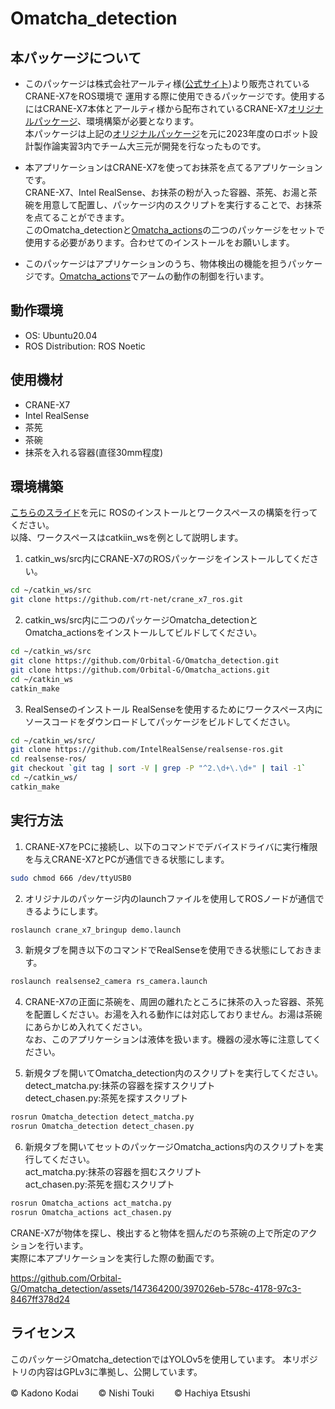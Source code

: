 # Omatcha_detection
## 本パッケージについて
- このパッケージは株式会社アールティ様([公式サイト](https://rt-net.jp/))より販売されているCRANE-X7をROS環境で
運用する際に使用できるパッケージです。使用するにはCRANE-X7本体とアールティ様から配布されているCRANE-X7[オリジナルパッケージ](https://github.com/rt-net/crane_x7_ros)、環境構築が必要となります。  
本パッケージは上記の[オリジナルパッケージ](https://github.com/rt-net/crane_x7_ros)を元に2023年度のロボット設計製作論実習3内でチーム大三元が開発を行なったものです。  

- 本アプリケーションはCRANE-X7を使ってお抹茶を点てるアプリケーションです。  
CRANE-X7、Intel RealSense、お抹茶の粉が入った容器、茶筅、お湯と茶碗を用意して配置し、パッケージ内のスクリプトを実行することで、お抹茶を点てることができます。  
このOmatcha_detectionと[Omatcha_actions](https://github.com/Orbital-G/Omatcha_actions)の二つのパッケージをセットで使用する必要があります。合わせてのインストールをお願いします。  

- このパッケージはアプリケーションのうち、物体検出の機能を担うパッケージです。[Omatcha_actions](https://github.com/Orbital-G/Omatcha_actions)でアームの動作の制御を行います。

## 動作環境
* OS: Ubuntu20.04  
* ROS Distribution: ROS Noetic

## 使用機材
* CRANE-X7  
* Intel RealSense  
* 茶筅  
* 茶碗  
* 抹茶を入れる容器(直径30mm程度)  

## 環境構築
[こちらのスライド](https://github.com/ryuichiueda/my_slides/blob/master/robotdesign3_2021/lesson1.md)を元に
ROSのインストールとワークスペースの構築を行ってください。  
以降、ワークスペースはcatkiin_wsを例として説明します。  
1. catkin_ws/src内にCRANE-X7のROSパッケージをインストールしてください。
```sh
cd ~/catkin_ws/src  
git clone https://github.com/rt-net/crane_x7_ros.git  
```

2. catkin_ws/src内に二つのパッケージOmatcha_detectionとOmatcha_actionsをインストールしてビルドしてください。
```sh
cd ~/catkin_ws/src
git clone https://github.com/Orbital-G/Omatcha_detection.git
git clone https://github.com/Orbital-G/Omatcha_actions.git
cd ~/catkin_ws  
catkin_make  
```

3. RealSenseのインストール
RealSenseを使用するためにワークスペース内にソースコードをダウンロードしてパッケージをビルドしてください。
```sh
cd ~/catkin_ws/src/
git clone https://github.com/IntelRealSense/realsense-ros.git
cd realsense-ros/
git checkout `git tag | sort -V | grep -P "^2.\d+\.\d+" | tail -1`
cd ~/catkin_ws/
catkin_make
```

## 実行方法
1. CRANE-X7をPCに接続し、以下のコマンドでデバイスドライバに実行権限を与えCRANE-X7とPCが通信できる状態にします。
```sh
sudo chmod 666 /dev/ttyUSB0

```

2. オリジナルのパッケージ内のlaunchファイルを使用してROSノードが通信できるようにします。
```sh
roslaunch crane_x7_bringup demo.launch
```
3. 新規タブを開き以下のコマンドでRealSenseを使用できる状態にしておきます。
```sh
roslaunch realsense2_camera rs_camera.launch  
```

4. CRANE-X7の正面に茶碗を、周囲の離れたところに抹茶の入った容器、茶筅を配置しください。お湯を入れる動作には対応しておりません。お湯は茶碗にあらかじめ入れてください。  
なお、このアプリケーションは液体を扱います。機器の浸水等に注意してください。 

5. 新規タブを開いてOmatcha_detection内のスクリプトを実行してください。  
detect_matcha.py:抹茶の容器を探すスクリプト  
detect_chasen.py:茶筅を探すスクリプト
```sh
rosrun Omatcha_detection detect_matcha.py
rosrun Omatcha_detection detect_chasen.py
```

6. 新規タブを開いてセットのパッケージOmatcha_actions内のスクリプトを実行してください。  
act_matcha.py:抹茶の容器を掴むスクリプト  
act_chasen.py:茶筅を掴むスクリプト
```sh
rosrun Omatcha_actions act_matcha.py
rosrun Omatcha_actions act_chasen.py
```
CRANE-X7が物体を探し、検出すると物体を掴んだのち茶碗の上で所定のアクションを行います。  
実際に本アプリケーションを実行した際の動画です。


https://github.com/Orbital-G/Omatcha_detection/assets/147364200/397026eb-578c-4178-97c3-8467ff378d24


## ライセンス
このパッケージOmatcha_detectionではYOLOv5を使用しています。
本リポジトリの内容はGPLv3に準拠し、公開しています。　　

©︎ Kadono Kodai　　
©︎ Nishi Touki　　
©︎ Hachiya Etsushi
